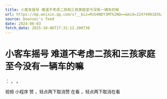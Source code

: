 ```yaml
---
title: 小客车摇号 难道不考虑二孩和三孩家庭至今没有一辆车的嘛
url: https://mp.weixin.qq.com/s?__biz=MzU4NDY3MTk2NQ==&mid=2247490183&idx=1&sn=ab20dac8231c8f596eb3dac098bd7cbd
source: Doonsec's feed
date: 2024-06-03
fetch_date: 2025-10-06T17:31:12.200736
---
```


# 小客车摇号 难道不考虑二孩和三孩家庭至今没有一辆车的嘛

：
，
。

视频
小程序
赞
，轻点两下取消赞
在看
，轻点两下取消在看